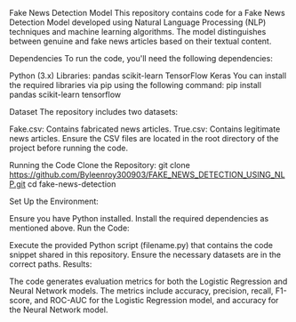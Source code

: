 Fake News Detection Model
This repository contains code for a Fake News Detection Model developed using Natural Language Processing (NLP) techniques and machine learning algorithms. The model distinguishes between genuine and fake news articles based on their textual content.

Dependencies
To run the code, you'll need the following dependencies:

Python (3.x)
Libraries:
pandas
scikit-learn
TensorFlow
Keras
You can install the required libraries via pip using the following command:
pip install pandas scikit-learn tensorflow


Dataset
The repository includes two datasets:

Fake.csv: Contains fabricated news articles.
True.csv: Contains legitimate news articles.
Ensure the CSV files are located in the root directory of the project before running the code.

Running the Code
Clone the Repository:
git clone https://github.com/Byleenroy300903/FAKE_NEWS_DETECTION_USING_NLP.git
cd fake-news-detection


Set Up the Environment:

Ensure you have Python installed.
Install the required dependencies as mentioned above.
Run the Code:

Execute the provided Python script (filename.py) that contains the code snippet shared in this repository. Ensure the necessary datasets are in the correct paths.
Results:

The code generates evaluation metrics for both the Logistic Regression and Neural Network models. The metrics include accuracy, precision, recall, F1-score, and ROC-AUC for the Logistic Regression model, and accuracy for the Neural Network model.

